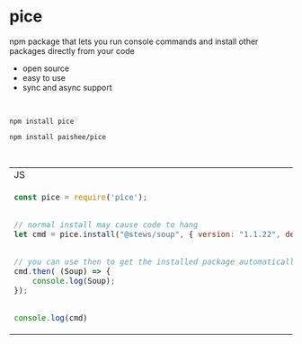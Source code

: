 # pice
npm package that lets you run console commands and install other packages directly from your code

- open source
- easy to use
- sync and async support

<br>

```console
npm install pice
```
```console
npm install paishee/pice
```

<br>

<table>
<tr>
<td>JS</td><td>Output</td>
</tr>
<tr>
<td>
  
```js
const pice = require('pice');


// normal install may cause code to hang
let cmd = pice.install("@stews/soup", { version: "1.1.22", dev: true });


// you can use then to get the installed package automatically
cmd.then( (Soup) => {
    console.log(Soup);
});


console.log(cmd)
```

</td>

<td>

```js
PiceCommand {
  cmd: 'npm install @stews/soup@1.1.22 --save-dev',
  pkg: '@stews/soup',
  argsList: [Object],
  args: [Object],
  async: false,
  __listeners: [Object],
  __executor: [Buffer]
}


[class Soup]
```
  
</td>

</tr>
</table>
